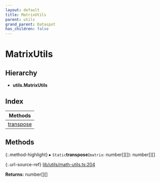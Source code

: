 ```yaml
---
layout: default
title: MatrixUtils
parent: utils
grand_parent: Dataspot
has_children: false
---
```


# MatrixUtils

## Hierarchy

* **utils.MatrixUtils**

## Index

| Methods |
|-----------|
| [transpose](#transpose) |

## Methods

{:.method-highlight}
▸ `Static`**transpose**(`matrix`: number[][]): number[][]

{:.url-source-ref}
[lib/utils/math-utils.ts:204](https://github.com/ascentcore/dataspot/blob/ef89391/lib/utils/math-utils.ts#L204)

**Returns:** number[][]
